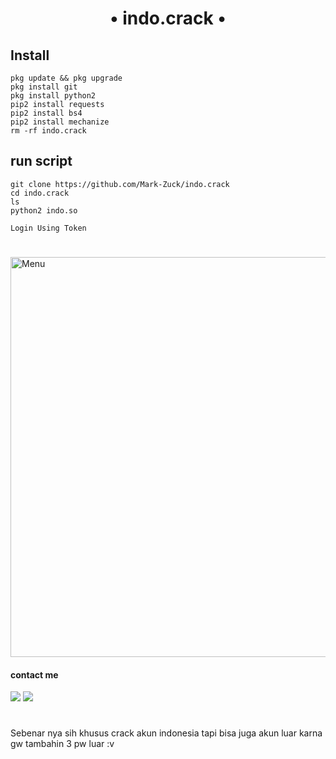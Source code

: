 <h1 align="center">
• indo.crack •

## Install
````
pkg update && pkg upgrade
pkg install git
pkg install python2
pip2 install requests
pip2 install bs4
pip2 install mechanize
rm -rf indo.crack
````
## run script
````
git clone https://github.com/Mark-Zuck/indo.crack
cd indo.crack
ls
python2 indo.so
````
```
Login Using Token 
```
#
<img src="https://github.com/Mark-Zuck/indo.crack/blob/main/s/S.jpg" width="640" title="Menu" alt="Menu">

#### contact me
[![](https://img.shields.io/badge/Facebook-blue?logo=Facebook&logoColor=blue&labelColor=white)](https://www.facebook.com/100002461344178)
[![](https://img.shields.io/badge/Whatsapp-CHAT-red?logo=Whatsapp&logoColor=Brightgreen&labelColor=white)](https://wa.me/6282371648186?text=Asalamualaikum+bang)
#
Sebenar nya sih khusus crack akun indonesia tapi bisa juga akun luar karna gw tambahin 3 pw luar :v
